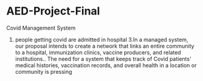 # AED-Project-Final
Covid Management System
1. people getting covid are admitted in hospital
3.In a managed system, our proposal intends to create a network that links an entire community to a hospital, immunization clinics, vaccine producers, and related institutions..
The need for a system that keeps track of Covid patients' medical histories, vaccination records, and overall health in a location or community is pressing
